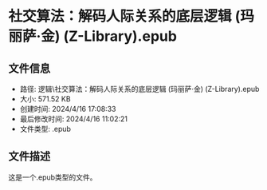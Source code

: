 ﻿# 社交算法：解码人际关系的底层逻辑 (玛丽萨·金) (Z-Library).epub

## 文件信息
- 路径: 逻辑\社交算法：解码人际关系的底层逻辑 (玛丽萨·金) (Z-Library).epub
- 大小: 571.52 KB
- 创建时间: 2024/4/16 17:08:33
- 最后修改时间: 2024/4/16 11:02:21
- 文件类型: .epub

## 文件描述
这是一个.epub类型的文件。


